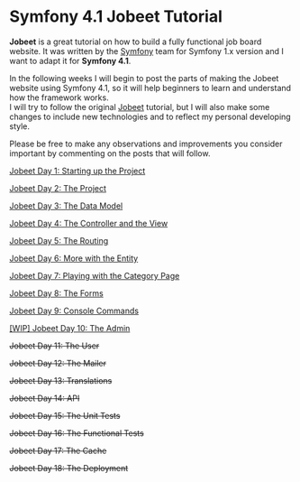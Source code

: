 # Symfony 4.1 Jobeet Tutorial

**Jobeet** is a great tutorial on how to build a fully functional job board website. It was written by the [Symfony][1] team for Symfony 1.x version and I want to adapt it for **Symfony 4.1**.

In the following weeks I will begin to post the parts of making the Jobeet website using Symfony 4.1, so it will help beginners to learn and understand how the framework works.  
I will try to follow the original [Jobeet][2] tutorial, but I will also make some changes to include new technologies and to reflect my personal developing style.

Please be free to make any observations and improvements you consider important by commenting on the posts that will follow.

[Jobeet Day 1: Starting up the Project](days/day-1.md)

[Jobeet Day 2: The Project](days/day-2.md)

[Jobeet Day 3: The Data Model](days/day-3.md)

[Jobeet Day 4: The Controller and the View](/ays/day-4.md)

[Jobeet Day 5: The Routing](days/day-5.md)

[Jobeet Day 6: More with the Entity](days/day-6.md)

[Jobeet Day 7: Playing with the Category Page](days/day-7.md)

[Jobeet Day 8: The Forms](days/day-8.md)

[Jobeet Day 9: Console Commands](days/day-9.md)

[[WIP] Jobeet Day 10: The Admin](days/day-10.md)

~~Jobeet Day 11: The User~~

~~Jobeet Day 12: The Mailer~~

~~Jobeet Day 13: Translations~~

~~Jobeet Day 14: API~~

~~Jobeet Day 15: The Unit Tests~~

~~Jobeet Day 16: The Functional Tests~~

~~Jobeet Day 17: The Cache~~

~~Jobeet Day 18: The Deployment~~


[1]: https://symfony.com
[2]: https://symfony.com/legacy/doc/jobeet?orm=Propel
